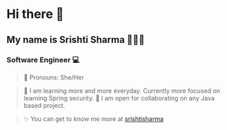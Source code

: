 # Hi there 👋
## My name is Srishti Sharma 🙋🏻‍♀️
### Software Engineer 💻
> 🌸 Pronouns: She/Her

> 🎯 I am learning more and more everyday. Currently more focused on learning Spring security.
> 👯 I am open for collaborating on any Java based project.

> ✨ You can get to know me more at [srishtisharma](https://srishtisharma.vercel.app/)

<!--
**thesrishtisharma/thesrishtisharma** is a ✨ _special_ ✨ repository because its `README.md` (this file) appears on your GitHub profile.

Here are some ideas to get you started:

- 🔭 I’m currently working on ...
- 🌱 I’m currently learning ...
- 👯 I’m looking to collaborate on ...
- 🤔 I’m looking for help with ...
- 💬 Ask me about ...
- 📫 How to reach me: ...
- 😄 Pronouns: ...
- ⚡ Fun fact: ...
-->
